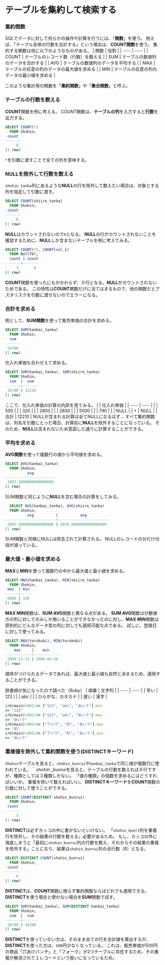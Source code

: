 # テーブルを集約して検索する
### 集約関数
SQLでデータに対して何らかの操作や計算を行うには、「**関数**」を使う。
例えば、「テーブル全体の行数を合計する」という場合は、**COUNT関数**を使う。
集約する関数は他に以下のようなものがある。
| 関数 | 役割 |
| ---- | ---- |
| COUNT | テーブルのレコード数（行数）を数える |
| SUM | テーブルの数値列のデータを合計する |
| AVG | テーブルの数値列のデータを平均する |
| MAX | テーブルの任意の列のデータの最大値を求める |
| MIN | テーブルの任意の列のデータの最小値を求める |

このような集計用の関数を「**集約関数**」や「**集合関数**」と呼ぶ。

### テーブルの行数を数える
**COUNT**関数を例に考える。
COUNT関数は、**テーブルの列**を入力すると**行数**を出力する。
```sql
SELECT COUNT(*)
  FROM Shohin;
 count 
-------
     8
(1 row)
```
`*`を引数に渡すことで全ての列を意味する。

### NULLを除外して行数を数える
`shohin_tanka`列にあるような**NULL**の行を除外して数えたい場合は、対象とする列を指定して引数に渡す。
```sql
SELECT COUNT(shiire_tanka)
  FROM Shohin;
 count 
-------
     6
(1 row)
```
**NULL**はカウントされないので`6`となる。
**NULL**の行がカウントされないことを確認するために、**NULL**しか含まないテーブルを例に考えてみる。
```sql
SELECT COUNT(*), COUNT(col_1)
  FROM NullTbl;
  count | count
-------+-------
     3       0
(2 row)
```
**COUNT**関数を使ったにもかかわらず、０行となる。**NULL**がカウントされないためである。
この特性は**COUNT**関数だけに当てはまるもので、他の関数だとアスタリスクを引数に渡せないのでエラーになる。

### 合計を求める
例として、**SUM関数**を使って販売単価の合計を求める。
```sql
SELECT SUM(hanbai_tanka)
  FROM Shohin;
  sum  
-------
 16780
(1 row)
```

仕入れ単価も合わせえて求める。
```sql
SELECT SUM(hanbai_tanka), SUM(shiire_tanka)
  FROM Shohin;
  sum  |  sum  
-------+-------
 16780 | 12210
(1 row)
```
ここで、仕入れ単価の計算の内訳を見てみる。
|  | 仕入れ単価 |
| ---- | ---- |
|  | 500 |
|  | 320 |
|  | 2800 |
|  | 2800 |
|  | 5000 |
|  | 790 |
|  | NULL |
| + | NULL |
| 合計 | 12210 |
NULLが含まれる計算は全てNULLになるはず...
すべて集約関数は、列名を引数にとった場合、計算前に**NULL**を除外することになっている。
そのため、**NULL**は含まれないため意図した通りに計算することができる。

### 平均を求める
**AVG関数**を使って複数行の値から平均値を求める。
```sql
SELECT AVG(hanbai_tanka)
  FROM Shohin;
          avg          
-----------------------
 2097.5000000000000000
(1 row)
```

SUM関数と同じように**NULL**を含む場合の計算をしてみる。
```sql
  SELECT AVG(hanbai_tanka), AVG(shiire_tanka)
  FROM Shohin;
          avg          |          avg          
-----------------------+-----------------------
 2097.5000000000000000 | 2035.0000000000000000
(1 row)
```
SUM関数と同様にNULLは除去されて計算される。
NULLのレコードの分だけ分母が減っている。

### 最大値・最小値を求める
**MAX**と**MIN**を使って複数行の中から最大値と最小値を求める。
```sql
SELECT MAX(hanbai_tanka), MIN(shiire_tanka)
  FROM Shohin;
 max  | min 
------+-----
 6800 | 320
(1 row)
```

**MAX MIN**関数は、**SUM AVG**関数と異なる点がある。
**SUM AVG**関数はが数値方の列に対してのみしか用いることができなかったのに対し、**MAX MIN**関数は原則的にどんなデータ型の列に対しても適用可能な点である。
試しに、登録日に対して使ってみる。
```sql
SELECT MAX(torokubi), MIN(torokubi)
  FROM Shohin;
    max     |    min     
------------+------------
 2009-11-11 | 2008-04-28
(1 row)
```
順序がつけられるデータであれば、最大値と最小値も自然と決まるため、適用することができる。

辞書順が気になったので調べた（Ruby）
| 順番 | 文字列 |
| ---- | ---- |
| 早い | 123 |
|  | abc |
|  | ひらがな、カタカナ |
| 遅い | 漢字 |
```ruby
irb(main):002:0> ["123", "abc", "あいう"].min
=> "123"
irb(main):003:0> ["123", "abc", "あいう"].max
=> "あいう"
irb(main):004:0> ["アイウ", "机", "あいう"].max
=> "机"
irb(main):005:0> ["アイウ", "机", "あいう"].min
=> "あいう"
```

### 重複値を除外して集約関数を使う(DISTINCTキーワード)
`Shohin`テーブルを見ると、`shohin_bunrui`や`hanbai_tanka`で同じ値が複数行に使われている。
｀shohin _bunruiを見ると、テーブルの行数を数えれば８行ですが、種類としては３種類しかない。
「値の種類」の個数を求めるにはどうすればいいか。
重複を除いて数えればいい。
**DISTINCTキーワード**を**COUNT**関数の引数に対して使うことができる。
```sql
SELECT COUNT(DISTINCT shohin_bunrui)
  FROM Shohin;
 count 
-------
     3
(1 row)
```
**DISTINCT**は必ずカッコの中に書かないといけない。
「`shohin_bunri`列を重複行を除外し、その結果の行数を数える」必要があるため。
もし、カッコの外に海底しまうと「最初に`shohin_bunrui`列の行数を数え、それからその結果の重複を除外する」ことになり、結果は`shohin_bunrui`列の全行数（8）となる。
```sql
SELECT DISTINCT COUNT(shohin_bunrui)
  FROM Shohin;
 count 
-------
     8
(1 row)
```

**DISTINCT**は、**COUNT**関数に限らず集約関数ならばどれでも適用できる。
**DISTINCT**を使う場合と使わない場合を**SUM**関数で試す。
```sql
SELECT SUM(hanbai_tanka), SUM(DISTINCT hanbai_tanka)
  FROM Shohin;
  sum  |  sum  
-------+-------
 16780 | 16280
(1 row)
```
**DISTINCT**を使っていない方は、そのまま全ての行を合計値を算出するが、**DISTINCT**を使った方は、`500`円少なくなっている。
これは、販売単価が500円の商品「穴あけパンチ」と「フォーク」が2つテーブルに存在するため、その重複が解消されて１レコードという扱いになっているため。
